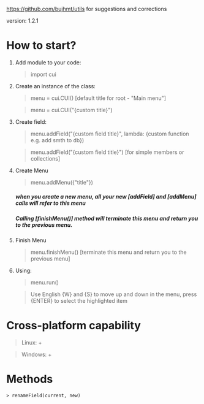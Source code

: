 https://github.com/bujhmt/utils for suggestions and corrections

version: 1.2.1

# How to start?

1) Add module to your code:

    > import cui

2) Create an instance of the class:

    > menu = cui.CUI() [default title for root - "Main menu"]

    > menu = cui.CUI("{custom title}")

3) Create field:

    > menu.addField("{custom field title}", lambda: {custom function  e.g. add smth to db})

    > menu.addField("{custom field title}") [for simple members or collections]

4) Create Menu

    > menu.addMenu({"title"})

    ##### when you create a new menu, all your new [addField] and [addMenu] calls will refer to this menu
    ##### Calling [finishMenu()] method will terminate this menu and return you to the previous menu.
    
5) Finish Menu

    > menu.finishMenu() [terminate this menu and return you to the previous menu]

6) Using:
    
    > menu.run()

    > Use English {W} and {S} to move up and down in the menu, press {ENTER} to select the highlighted item

# Cross-platform capability

> Linux: +

> Windows: +

# Methods

    > renameField(current, new)

